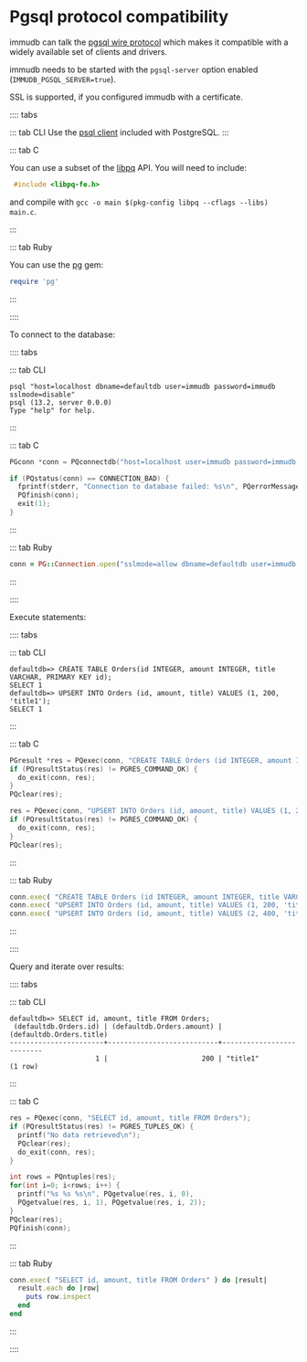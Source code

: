 # Pgsql protocol compatibility

immudb can talk the [pgsql wire protocol](https://www.postgresql.org/docs/9.3/protocol.html) which makes it compatible with a widely available set of clients and drivers.

immudb needs to be started with the `pgsql-server` option enabled (`IMMUDB_PGSQL_SERVER=true`).

SSL is supported, if you configured immudb with a certificate.

:::: tabs

::: tab CLI
Use the [psql client](https://www.postgresql.org/docs/13/app-psql.html) included with PostgreSQL.
:::

::: tab C

You can use a subset of the [libpq](https://www.postgresql.org/docs/9.5/libpq.html) API. You will need to include:

``` C
 #include <libpq-fe.h>
```

and compile with `gcc -o main $(pkg-config libpq --cflags --libs) main.c`.

:::

::: tab Ruby

You can use the [pg](https://rubygems.org/gems/pg) gem:

```ruby
require 'pg'
```
:::

::::

To connect to the database:

:::: tabs

::: tab CLI

```
psql "host=localhost dbname=defaultdb user=immudb password=immudb sslmode=disable"
psql (13.2, server 0.0.0)
Type "help" for help.
```

:::

::: tab C

```C
PGconn *conn = PQconnectdb("host=localhost user=immudb password=immudb dbname=defaultdb sslmode=disable");

if (PQstatus(conn) == CONNECTION_BAD) {
  fprintf(stderr, "Connection to database failed: %s\n", PQerrorMessage(conn));
  PQfinish(conn);
  exit(1);
}
```

:::

::: tab Ruby
```ruby
conn = PG::Connection.open("sslmode=allow dbname=defaultdb user=immudb password=immudb host=127.0.0.1 port=5432")
```
:::

::::

Execute statements:

:::: tabs

::: tab CLI
```
defaultdb=> CREATE TABLE Orders(id INTEGER, amount INTEGER, title VARCHAR, PRIMARY KEY id);
SELECT 1
defaultdb=> UPSERT INTO Orders (id, amount, title) VALUES (1, 200, 'title1');
SELECT 1
```
:::

::: tab C
```C
PGresult *res = PQexec(conn, "CREATE TABLE Orders (id INTEGER, amount INTEGER, title VARCHAR, PRIMARY KEY id)");
if (PQresultStatus(res) != PGRES_COMMAND_OK) {
  do_exit(conn, res);
}
PQclear(res);

res = PQexec(conn, "UPSERT INTO Orders (id, amount, title) VALUES (1, 200, 'title 1')");
if (PQresultStatus(res) != PGRES_COMMAND_OK) {
  do_exit(conn, res);
}
PQclear(res);
```
:::

::: tab Ruby
```ruby
conn.exec( "CREATE TABLE Orders (id INTEGER, amount INTEGER, title VARCHAR, PRIMARY KEY id)" )
conn.exec( "UPSERT INTO Orders (id, amount, title) VALUES (1, 200, 'title 1')" )
conn.exec( "UPSERT INTO Orders (id, amount, title) VALUES (2, 400, 'title 2')" )
```
:::

::::

Query and iterate over results:

:::: tabs

::: tab CLI
```
defaultdb=> SELECT id, amount, title FROM Orders;
 (defaultdb.Orders.id) | (defaultdb.Orders.amount) | (defaultdb.Orders.title)
-----------------------+---------------------------+--------------------------
                     1 |                       200 | "title1"
(1 row)
```
:::

::: tab C
```C
res = PQexec(conn, "SELECT id, amount, title FROM Orders");
if (PQresultStatus(res) != PGRES_TUPLES_OK) {
  printf("No data retrieved\n");
  PQclear(res);
  do_exit(conn, res);
}

int rows = PQntuples(res);
for(int i=0; i<rows; i++) {
  printf("%s %s %s\n", PQgetvalue(res, i, 0),
  PQgetvalue(res, i, 1), PQgetvalue(res, i, 2));
}
PQclear(res);
PQfinish(conn);
```
:::

::: tab Ruby
```ruby
conn.exec( "SELECT id, amount, title FROM Orders" ) do |result|
  result.each do |row|
    puts row.inspect
  end
end
```
:::

::::

